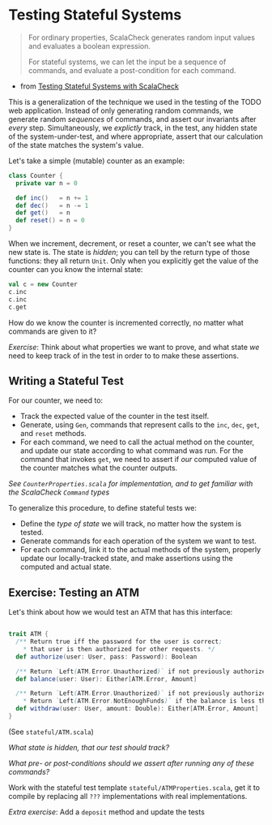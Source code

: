 # Testing Stateful Systems

> For ordinary properties, ScalaCheck generates random input values and evaluates a boolean expression.
>
> For stateful systems, we can let the input be a sequence of commands, and evaluate a post-condition for each command.

- from [Testing Stateful Systems with ScalaCheck](http://scalacheck.org/files/scaladays2014/)

This is a generalization of the technique we used in the testing of the TODO web application.
Instead of only generating random commands, we generate random *sequences* of commands, and
assert our invariants after *every* step. Simultaneously, we *explictly* track, in the test,
any hidden state of the system-under-test, and where appropriate, assert that our calculation
of the state matches the system's value.

Let's take a simple (mutable) counter as an example:

```scala mdoc
class Counter {
  private var n = 0

  def inc()   = n += 1
  def dec()   = n -= 1
  def get()   = n
  def reset() = n = 0
}
```

When we increment, decrement, or reset a counter, we can't see what the new state is. The state
is *hidden*; you can tell by the return type of those functions: they all return `Unit`. Only when
you explicitly get the value of the counter can you know the internal state:

```scala mdoc
val c = new Counter
c.inc
c.inc
c.get
```

How do we know the counter is incremented correctly, no matter what commands are given to it?

*Exercise*: Think about what properties we want to prove, and what state *we* need to keep track of in the test
in order to to make these assertions.

## Writing a Stateful Test

For our counter, we need to:

* Track the expected value of the counter in the test itself.
* Generate, using `Gen`, commands that represent calls to the `inc`, `dec`, `get`, and `reset` methods.
* For each command, we need to call the actual method on the counter, and update our state according to what command was run. For the command that invokes `get`, we need to assert if *our* computed value of the counter matches what the counter outputs.

*See `CounterProperties.scala` for implementation, and to get familiar with the ScalaCheck `Command` types*

To generalize this procedure, to define stateful tests we:

* Define the *type of state* we will track, no matter how the system is tested.
* Generate commands for each operation of the system we want to test.
* For each command, link it to the actual methods of the system, properly update our locally-tracked state, and make assertions using the computed and actual state.

## Exercise: Testing an ATM

Let's think about how we would test an ATM that has this interface:

```scala

trait ATM {
  /** Return true iff the password for the user is correct;
    * that user is then authorized for other requests. */
  def authorize(user: User, pass: Password): Boolean

  /** Return `Left(ATM.Error.Unauthorized)` if not previously authorized. */
  def balance(user: User): Either[ATM.Error, Amount]

  /** Return `Left(ATM.Error.Unauthorized)` if not previously authorized.
    * Return `Left(ATM.Error.NotEnoughFunds)` if the balance is less than 0. */
  def withdraw(user: User, amount: Double): Either[ATM.Error, Amount]
}
```

(See `stateful/ATM.scala`)

*What state is hidden, that our test should track?*

*What pre- or post-conditions should we assert after running any of these commands?*

Work with the stateful test template `stateful/ATMProperties.scala`, get it to compile
by replacing all `???` implementations with real implementations.

*Extra exercise*: Add a `deposit` method and update the tests
